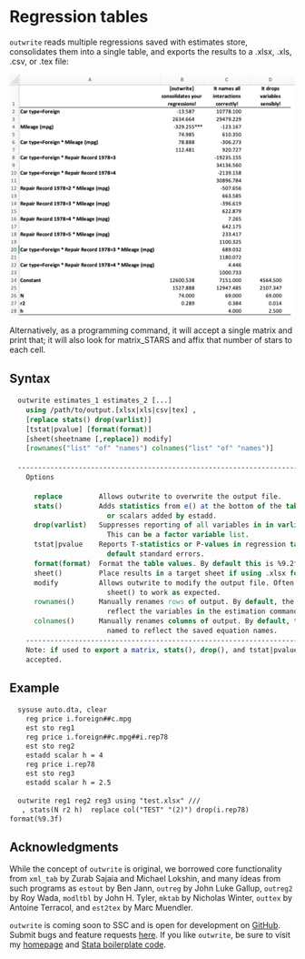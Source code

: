 # Regression tables

`outwrite` reads multiple regressions saved with estimates store, consolidates them into a
single table, and exports the results to a .xlsx, .xls, .csv, or .tex file:

![Writing regression tables to common filetypes.](/img/outwrite.png)

Alternatively, as a programming command, it will accept a single matrix and print that; it
will also look for matrix_STARS and affix that number of stars to each cell.

## Syntax

```stata
  outwrite estimates_1 estimates_2 [...]
    using /path/to/output.[xlsx|xls|csv|tex] ,
    [replace stats() drop(varlist)]
    [tstat|pvalue] [format(format)]
    [sheet(sheetname [,replace]) modify]
    [rownames("list" "of" "names") colnames("list" "of" "names")]

  ------------------------------------------------------------------------------------------
    Options

      replace         Allows outwrite to overwrite the output file.
      stats()         Adds statistics from e() at the bottom of the table, such as N, r2,
                        or scalars added by estadd.
      drop(varlist)   Suppresses reporting of all variables in in varlist from the output.
                        This can be a factor variable list.
      tstat|pvalue    Reports T-statistics or P-values in regression table, instead of the
                        default standard errors.
      format(format)  Format the table values. By default this is %9.2f.
      sheet()         Place results in a target sheet if using .xlsx format.
      modify          Allows outwrite to modify the output file. Often required with
                        sheet() to work as expected.
      rownames()      Manually renames rows of output. By default, the rows are named to
                        reflect the variables in the estimation command.
      colnames()      Manually renames columns of output. By default, the columns are
                        named to reflect the saved equation names.
    --------------------------------------------------------------------------------------
    Note: if used to export a matrix, stats(), drop(), and tstat|pvalue will not be
    accepted.
```

## Example

```
  sysuse auto.dta, clear
    reg price i.foreign##c.mpg
    est sto reg1
    reg price i.foreign##c.mpg##i.rep78
    est sto reg2
    estadd scalar h = 4
    reg price i.rep78
    est sto reg3
    estadd scalar h = 2.5

  outwrite reg1 reg2 reg3 using "test.xlsx" ///
   , stats(N r2 h)  replace col("TEST" "(2)") drop(i.rep78) format(%9.3f)
```

## Acknowledgments

While the concept of `outwrite` is original, we borrowed core functionality from `xml_tab` by
Zurab Sajaia and Michael Lokshin, and many ideas from such programs as `estout` by Ben Jann,
`outreg` by John Luke Gallup, `outreg2` by Roy Wada, `modltbl` by John H. Tyler, `mktab` by Nicholas Winter, `outtex` by Antoine Terracol, and `est2tex` by Marc Muendler.

`outwrite` is coming soon to SSC and is open for development on [GitHub](https://github.com/bbdaniels/outwrite). Submit bugs and feature requests [here](https://github.com/bbdaniels/outwrite/issues). If you like `outwrite`, be sure to visit my [homepage](http://bbdaniels.github.io) and [Stata boilerplate code](https://gist.github.com/bbdaniels/a3c9f9416f1d16d6f3c6e8cf371f1d89).
